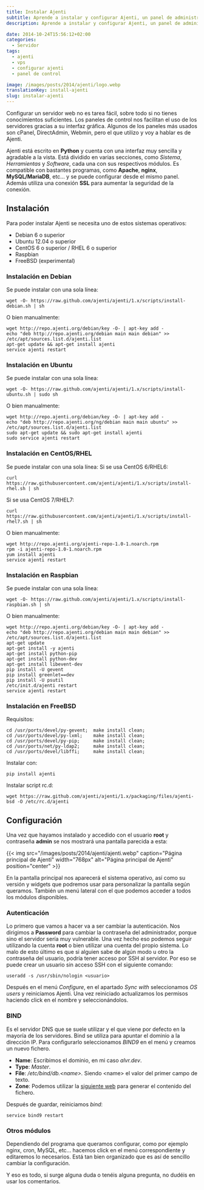 ```yaml
---
title: Instalar Ajenti
subtitle: Aprende a instalar y configurar Ajenti, un panel de administración para manejar y controlar tu VPS
description: Aprende a instalar y configurar Ajenti, un panel de administración para manejar y controlar tu VPS.

date: 2014-10-24T15:56:12+02:00
categories:
  - Servidor
tags:
  - ajenti
  - vps
  - configurar ajenti
  - panel de control

image: /images/posts/2014/ajenti/logo.webp
translationKey: install-ajenti
slug: instalar-ajenti
---
```

Configurar un servidor web no es tarea fácil, sobre todo si no tienes conocimientos suficientes. Los paneles de control nos facilitan el uso de los servidores gracias a su interfaz gráfica. Algunos de los paneles más usados son cPanel, DirectAdmin, Webmin, pero el que utilizo y voy a hablar es de Ajenti.

<!--more-->

Ajenti está escrito en **Python** y cuenta con una interfaz muy sencilla y agradable a la vista. Está dividido en varias secciones, como _Sistema_, _Herramientas_ y _Software_, cada una con sus respectivos módulos. Es compatible con bastantes programas, como **Apache**, **nginx**, **MySQL/MariaDB**, etc... y se puede configurar desde el mismo panel. Además utiliza una conexión **SSL** para aumentar la seguridad de la conexión.

## Instalación

Para poder instalar Ajenti se necesita uno de estos sistemas operativos:

* Debian 6 o superior
* Ubuntu 12.04 o superior
* CentOS 6 o superior / RHEL 6 o superior
* Raspbian
* FreeBSD (experimental)

### Instalación en Debian

Se puede instalar con una sola línea:

```shell
wget -O- https://raw.github.com/ajenti/ajenti/1.x/scripts/install-debian.sh | sh
```

O bien manualmente:

```shell
wget http://repo.ajenti.org/debian/key -O- | apt-key add -
echo "deb http://repo.ajenti.org/debian main main debian" >> /etc/apt/sources.list.d/ajenti.list
apt-get update && apt-get install ajenti
service ajenti restart
```

### Instalación en Ubuntu

Se puede instalar con una sola línea:

```shell
wget -O- https://raw.github.com/ajenti/ajenti/1.x/scripts/install-ubuntu.sh | sudo sh
```

O bien manualmente:

```shell
wget http://repo.ajenti.org/debian/key -O- | apt-key add -
echo "deb http://repo.ajenti.org/ng/debian main main ubuntu" >> /etc/apt/sources.list.d/ajenti.list
sudo apt-get update && sudo apt-get install ajenti
sudo service ajenti restart
```

### Instalación en CentOS/RHEL

Se puede instalar con una sola línea:
Si se usa CentOS 6/RHEL6:

```shell
curl https://raw.githubusercontent.com/ajenti/ajenti/1.x/scripts/install-rhel.sh | sh
```

Si se usa CentOS 7/RHEL7:

```shell
curl https://raw.githubusercontent.com/ajenti/ajenti/1.x/scripts/install-rhel7.sh | sh
```

O bien manualmente:

```shell
wget http://repo.ajenti.org/ajenti-repo-1.0-1.noarch.rpm
rpm -i ajenti-repo-1.0-1.noarch.rpm
yum install ajenti
service ajenti restart
```

### Instalación en Raspbian

Se puede instalar con una sola línea:

```shell
wget -O- https://raw.github.com/ajenti/ajenti/1.x/scripts/install-raspbian.sh | sh
```

O bien manualmente:

```shell
wget http://repo.ajenti.org/debian/key -O- | apt-key add -
echo "deb http://repo.ajenti.org/debian main main debian" >> /etc/apt/sources.list.d/ajenti.list
apt-get update
apt-get install -y ajenti
apt-get install python-pip
apt-get install python-dev
apt-get install libevent-dev
pip install -U gevent
pip install greenlet==dev
pip install -U psutil
/etc/init.d/ajenti restart
service ajenti restart
```

### Instalación en FreeBSD

Requisitos:

```shell
cd /usr/ports/devel/py-gevent;  make install clean;
cd /usr/ports/devel/py-lxml;    make install clean;
cd /usr/ports/devel/py-pip;     make install clean;
cd /usr/ports/net/py-ldap2;     make install clean;
cd /usr/ports/devel/libffi;     make install clean;
```

Instalar con:

```shell
pip install ajenti
```

Instalar script rc.d:

```shell
wget https://raw.github.com/ajenti/ajenti/1.x/packaging/files/ajenti-bsd -O /etc/rc.d/ajenti
```

## Configuración

Una vez que hayamos instalado y accedido con el usuario **root** y contraseña **admin** se nos mostrará una pantalla parecida a esta:

{{< img src="/images/posts/2014/ajenti/ajenti.webp" caption="Página principal de Ajenti" width="768px" alt="Página principal de Ajenti" position="center" >}}

En la pantalla principal nos aparecerá el sistema operativo, así como su versión y widgets que podremos usar para personalizar la pantalla según queramos. También un menú lateral con el que podemos acceder a todos los módulos disponibles.

### Autenticación

Lo primero que vamos a hacer va a ser cambiar la autenticación. Nos dirigimos a **Password** para cambiar la contraseña del administrador, porque sino el servidor sería muy vulnerable. Una vez hecho eso podemos seguir utilizando la cuenta **root** o bien utilizar una cuenta del propio sistema. Lo malo de esto último es que si alguien sabe de algún modo u otro la contraseña del usuario, podría tener acceso por SSH al servidor. Por eso se puede crear un usuario sin acceso SSH con el siguiente comando:

```shell
useradd -s /usr/sbin/nologin <usuario>
```

Después en el menú _Configure_, en el apartado _Sync with_ seleccionamos _OS users_ y reiniciamos Ajenti. Una vez reiniciado actualizamos los permisos haciendo click en el nombre y seleccionándolos.

### BIND

Es el servidor DNS que se suele utilizar y el que viene por defecto en la mayoría de los servidores. Bind se utiliza para apuntar el dominio a la dirección IP. Para configurarlo seleccionamos _BIND9_ en el menú y creamos un nuevo fichero.

* **Name**: Escribimos el dominio, en mi caso _alvr.dev_.
* **Type**: _Master_.
* **File**: _/etc/bind/db.&lt;name&gt;._ Siendo &lt;name&gt; el valor del primer campo de texto.
* **Zone**: Podemos utilizar la [siguiente web](http://pgl.yoyo.org/as/bind-zone-file-creator.php) para generar el contenido del fichero.

Después de guardar, reiniciamos _bind_:

```shell
service bind9 restart
```

### Otros módulos

Dependiendo del programa que queramos configurar, como por ejemplo nginx, cron, MySQL, etc... hacemos click en el menú correspondiente y editaremos lo necesarios. Está tan bien organizado que es así de sencillo cambiar la configuración.

Y eso es todo, si surge alguna duda o tenéis alguna pregunta, no dudéis en usar los comentarios.
